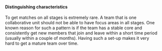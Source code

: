 #### Distinguishing characteristics
To get matches on all stages is extremely rare. A team that is one collaborative unit should not be able to have focus areas in all stages. One known reason for such a pattern is if the team has a stable core and consistently get new members that join and leave within a short time period (usually within a couple of months). Having such a set-up makes it very hard to get a mature team over time.   

